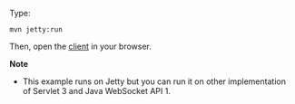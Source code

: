 Type:

```
mvn jetty:run
```

Then, open the [client](http://jsbin.com/mohumifeko/1/edit?html,js,console) in your browser.

**Note**

* This example runs on Jetty but you can run it on other implementation of Servlet 3 and Java WebSocket API 1.
